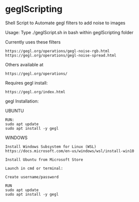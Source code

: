 # geglScripting

Shell Script to Automate gegl filters to add noise to images

Usage: Type ./geglScript.sh in bash within geglScripting folder

Currently uses these filters

    https://gegl.org/operations/gegl-noise-rgb.html
    https://gegl.org/operations/gegl-noise-spread.html

Others available at

    https://gegl.org/operations/


Requires gegl install:
    
    https://gegl.org/index.html

gegl Installation:


UBUNTU

    RUN:
    sudo apt update
    sudo apt install -y gegl

WINDOWS

    Install Windows Subsystem for Linux (WSL)
    https://docs.microsoft.com/en-us/windows/wsl/install-win10

    Install Ubuntu from Microsoft Store

    Launch in cmd or terminal:

    Create username/password

    RUN
    sudo apt update
    sudo apt install -y gegl
